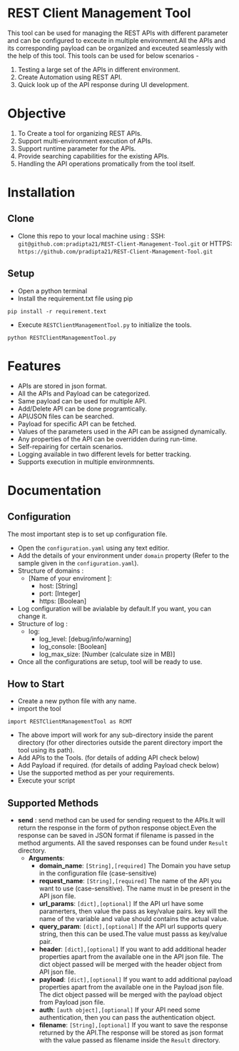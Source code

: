 # REST Client Management Tool
This tool can be used for managing the REST APIs with different parameter and can be configured to exceute in multiple environment.All the APIs and its corresponding payload can be organized and exceuted seamlessly with the help of this tool. 
This tools can be used for below scenarios - 
1. Testing a large set of the APIs in different environment.
2. Create Automation using REST API.
3. Quick look up of the API response during UI development.

# Objective
1. To Create a tool for organizing REST APIs.
2. Support multi-environment execution of APIs.
3. Support runtime parameter for the APIs.
4. Provide searching capabilities for the existing APIs.
5. Handling the API operations promatically from the tool itself.

# Installation
## Clone
- Clone this repo to your local machine using : SSH: `git@github.com:pradipta21/REST-Client-Management-Tool.git` or HTTPS: `https://github.com/pradipta21/REST-Client-Management-Tool.git`
## Setup
- Open a python terminal
- Install the requirement.txt file using pip
``` 
pip install -r requirement.text
```
- Execute `RESTClientManagementTool.py` to initialize the tools.
```
python RESTClientManagementTool.py
```
# Features
- APIs are stored in json format.
- All the APIs and Payload can be categorized.
- Same payload can be used for multiple API.
- Add/Delete API can be done programtically.
- API/JSON files can be searched.
- Payload for specific API can be fetched.
- Values of the parameters used in the API can be assigned dynamically.
- Any properties of the API can be overridden during run-time.
- Self-repairing for certain scenarios.
- Logging available in two different levels for better tracking.
- Supports execution in multiple environmnents.
# Documentation
## Configuration
The most important step is to set up configuration file.
- Open the `configuration.yaml` using any text editior.
- Add the details of your environment under `domain` property (Refer to the sample given in the `configuration.yaml`).
- Structure of domains :
  - [Name of your enviroment ]: 
    - host: [String]
    - port: [Integer]
    - https: [Boolean]
- Log configuration will be avialable by default.If you want, you can change it.
- Structure of log :
  - log:
    - log_level: [debug/info/warning]
    - log_console: [Boolean]
    - log_max_size: [Number (calculate size in MB)]
- Once all the configurations are setup, tool will be ready to use. 

## How to Start
- Create a new python file with any name.
- import the tool
```
import RESTClientManagementTool as RCMT
```
- The above import will work for any sub-directory inside the parent directory (for other directories outside the parent directory import the tool using its path).
- Add APIs to the Tools. (for details of adding API check below)
- Add Payload if required. (for details of adding Payload check below)
- Use the supported method as per your requirements.
- Execute your script
## Supported Methods
- **send** : send method can be used for sending request to the APIs.It will return the response in the form of python response object.Even the response can be saved in JSON format if filename is passed in the method arguments. All the saved responses can be found under `Result` directory.
  - **Arguments**:
    - **domain_name**: `[String],[required]` The Domain you have setup in the configuration file (case-sensitive)
    - **request_name**: `[String],[required]` The name of the API you want to use (case-sensitive). The name must in be present in the API json file.
    - **url_params**: `[dict],[optional]` If the API url have some paramerters, then value the pass as key/value pairs. key will the name of the variable and value should contains the actual value.
    - **query_param**: `[dict],[optional]` If the API url supports query string, then this can be used.The value must passs as key/value pair.
    - **header**: `[dict],[optional]` If you want to add additional header properties apart from the available one in the API json file. The dict object passed will be merged with the header object from API json file.
    - **payload**: `[dict],[optional]` If you want to add additional payload properties apart from the available one in the Payload json file. The dict object passed will be merged with the payload object from Payload json file.
    - **auth**: `[auth object],[optional]` If your API need some authentication, then you can pass the authentication object.
    - **filename**: `[String],[optional]` If you want to save the response returned by the API.The response will be stored as json format with the value passed as filename inside the `Result` directory. 

